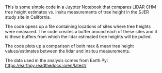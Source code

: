 This is some simple code in a Juypter Notebook that compares LIDAR CHM tree height estimates vs. insitu measurements of tree height in the SJER study site in California.

The code opens up a file containing locations of sites where tree heights were measured.  The code creates a buffer around each of these sites and it is these buffers from which the lidar estimated tree heights will be pulled.

The code plots up a comparison of both max & mean tree height values/estimates between the lidar and insituu measurements.

The data used in the analysis comes from Earth Py:
https://earthpy.readthedocs.io/en/latest/
